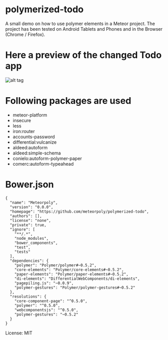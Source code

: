 # polymerized-todo

A small demo on how to use polymer elements in a Meteor project. The project has been tested on Android Tablets and Phones and in the Browser (Chrome / Firefox).

# Here a preview of the changed Todo app

![alt tag](https://raw.github.com/meteorpoly/polymerized-todo/master/demoscreenshot.png)

# Following packages are used

  - meteor-platform
  - insecure
  - less
  - iron:router
  - accounts-password
  - differential:vulcanize
  - aldeed:autoform
  - aldeed:simple-schema
  - conielo:autoform-polymer-paper
  - comerc:autoform-typeahead

# Bower.json
```
{
  "name": "Meteorpoly",
  "version": "0.0.0",
  "homepage": "https://github.com/meteorpoly/polymerized-todo",
  "authors": [],
  "license": "none",
  "private": true,
  "ignore": [
    "**/.*",
    "node_modules",
    "bower_components",
    "test",
    "tests"
  ],
  "dependencies": {
    "polymer": "Polymer/polymer#~0.5.2",
    "core-elements": "Polymer/core-elements#~0.5.2",
    "paper-elements": "Polymer/paper-elements#~0.5.2",
    "di-elements": "DifferentialWebComponents/di-elements",
    "pagepiling.js": "~0.0.9",
    "polymer-gestures": "Polymer/polymer-gestures#~0.5.2"
  },
  "resolutions": {
    "core-component-page": "^0.5.0",
    "polymer": "^0.5.0",
    "webcomponentsjs": "^0.5.0",
    "polymer-gestures": "~0.5.2"
  }
}
```

License: MIT
